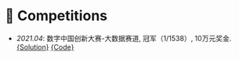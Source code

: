 # 🎉 Competitions
- *2021.04*: 数字中国创新大赛-大数据赛道, 冠军（1/1538）, 10万元奖金.  [{Solution}]()  [{Code}](https://github.com/synbol/DriftTrajectory)
